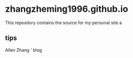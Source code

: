 
zhangzheming1996.github.io
==============

This repository contains the source for my personal site a

## tips

Allen Zhang ' blog

